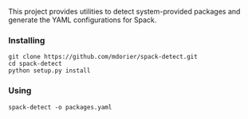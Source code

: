 This project provides utilities to detect system-provided packages
and generate the YAML configurations for Spack.

### Installing

```
git clone https://github.com/mdorier/spack-detect.git
cd spack-detect
python setup.py install
```

### Using

```
spack-detect -o packages.yaml
```
